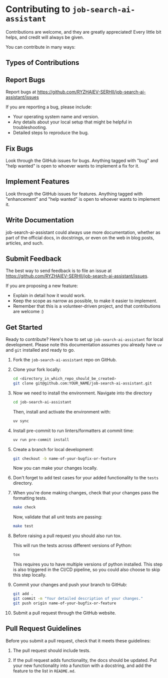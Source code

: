 # Contributing to `job-search-ai-assistant`

Contributions are welcome, and they are greatly appreciated!
Every little bit helps, and credit will always be given.

You can contribute in many ways:

## Types of Contributions

## Report Bugs

Report bugs at <https://github.com/RYZHAIEV-SERHII/job-search-ai-assistant/issues>

If you are reporting a bug, please include:

- Your operating system name and version.
- Any details about your local setup that might be helpful in troubleshooting.
- Detailed steps to reproduce the bug.

## Fix Bugs

Look through the GitHub issues for bugs.
Anything tagged with "bug" and "help wanted" is open to whoever wants to implement a fix for it.

## Implement Features

Look through the GitHub issues for features.
Anything tagged with "enhancement" and "help wanted" is open to whoever wants to implement it.

## Write Documentation

job-search-ai-assistant could always use more documentation, whether as part of the official docs, in docstrings, or even on the web in blog posts, articles, and such.

## Submit Feedback

The best way to send feedback is to file an issue at <https://github.com/RYZHAIEV-SERHII/job-search-ai-assistant/issues>.

If you are proposing a new feature:

- Explain in detail how it would work.
- Keep the scope as narrow as possible, to make it easier to implement.
- Remember that this is a volunteer-driven project, and that contributions
  are welcome :)

## Get Started

Ready to contribute? Here's how to set up `job-search-ai-assistant` for local development.
Please note this documentation assumes you already have `uv` and `git` installed and ready to go.

1. Fork the `job-search-ai-assistant` repo on GitHub.

2. Clone your fork locally:

    ```bash
    cd <directory_in_which_repo_should_be_created>
    git clone git@github.com:YOUR_NAME/job-search-ai-assistant.git
    ```

3. Now we need to install the environment. Navigate into the directory

    ```bash
    cd job-search-ai-assistant
    ```

    Then, install and activate the environment with:

    ```bash
    uv sync
    ```

4. Install pre-commit to run linters/formatters at commit time:

    ```bash
    uv run pre-commit install
    ```

5. Create a branch for local development:

    ```bash
    git checkout -b name-of-your-bugfix-or-feature
    ```

    Now you can make your changes locally.

6. Don't forget to add test cases for your added functionality to the `tests` directory.

7. When you're done making changes, check that your changes pass the formatting tests.

    ```bash
    make check
    ```

    Now, validate that all unit tests are passing:

    ```bash
    make test
    ```

8. Before raising a pull request you should also run tox.

    This will run the tests across different versions of Python:

    ```bash
    tox
    ```

    This requires you to have multiple versions of python installed.
    This step is also triggered in the CI/CD pipeline, so you could also choose to skip this step locally.

9. Commit your changes and push your branch to GitHub:

    ```bash
    git add .
    git commit -m "Your detailed description of your changes."
    git push origin name-of-your-bugfix-or-feature
    ```

10. Submit a pull request through the GitHub website.

## Pull Request Guidelines

Before you submit a pull request, check that it meets these guidelines:

1. The pull request should include tests.

2. If the pull request adds functionality, the docs should be updated.
   Put your new functionality into a function with a docstring, and add the feature to the list in `README.md`.
